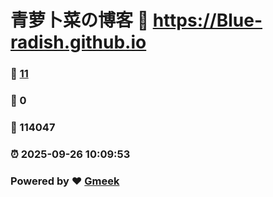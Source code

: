# 青萝卜菜の博客 :link: https://Blue-radish.github.io 
### :page_facing_up: [11](https://Blue-radish.github.io/tag.html) 
### :speech_balloon: 0 
### :hibiscus: 114047 
### :alarm_clock: 2025-09-26 10:09:53 
### Powered by :heart: [Gmeek](https://github.com/Meekdai/Gmeek)
